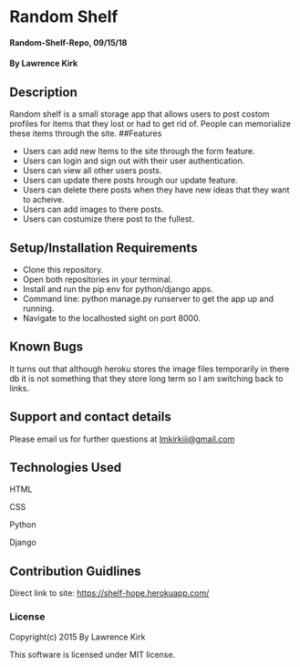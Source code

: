 # Random Shelf

#### Random-Shelf-Repo, 09/15/18

#### By Lawrence Kirk

## Description
Random shelf is a small storage app that allows users to post costom profiles for items that they lost or had to get rid of. People can memorialize these items through the site. 
##Features

* Users can add new Items to the site through the form feature.
* Users can login and sign out with their user authentication. 
* Users can view all other users posts. 
* Users can update there posts hrough our update feature. 
* Users can delete there posts when they have new ideas that they want to acheive. 
* Users can add images to there posts.
* Users can costumize there post to the fullest. 
 


## Setup/Installation Requirements

* Clone this repository.
* Open both repositories in your terminal.
* Install and run the pip env for python/django apps. 
* Command line: python manage.py runserver to get the app up and running. 
* Navigate to the localhosted sight on port 8000.  



## Known Bugs

It turns out that although heroku stores the image files temporarily in there db it is not something that they store long term so I am switching back to links. 

## Support and contact details

Please email us for further questions at lmkirkiii@gmail.com

## Technologies Used

HTML

CSS

Python

Django 

## Contribution Guidlines 

Direct link to site:
https://shelf-hope.herokuapp.com/

### License

Copyright(c) 2015 By Lawrence Kirk

This software is licensed under MIT license.
